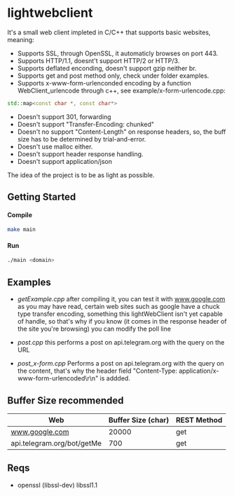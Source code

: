 # lightwebclient
It's a small web client impleted in C/C++ that supports basic websites, meaning:
- Supports SSL, through OpenSSL, it automaticly browses on port 443. 
- Supports HTTP/1.1, doesnt't support HTTP/2 or HTTP/3.
- Supports deflated enconding, doesn't support gzip neither br.
- Supports get and post method only, check under folder examples.
- Supports x-www-form-urlenconded encoding by a function WebClient_urlencode through c++, see example/x-form-urlencode.cpp:
```c++
std::map<const char *, const char*>
```
- Doesn't support 301, forwarding
- Doesn't support "Transfer-Encoding: chunked"
- Doesn't no support "Content-Length" on response headers, so, the buff size has to be determined by trial-and-error.
- Doesn't use malloc either.
- Doesn't support header response handling.
- Doesn't support application/json

The idea of the project is to be as light as possible.

## Getting Started
#### Compile
```bash
make main
```
#### Run

```bash
./main <domain>
```
## Examples
- *getExample.cpp* after compiling it, you can test it with www.google.com as you may have read, certain web sites such as google have a chuck type transfer encoding, something this lightWebClient isn't yet capable of handle, so that's why if you know (it comes in the response header of the site you're browsing) you can modify the poll line

- *post.cpp* this performs a post on api.telegram.org with the query on the URL
- *post_x-form.cpp* Performs a post on api.telegram.org with the query on the content, that's why the header field "Content-Type: application/x-www-form-urlencoded\r\n" is addded.

## Buffer Size recommended
|Web|Buffer Size (char)|REST Method|
|-|-|-|
|www.google.com|20000|get|
|api.telegram.org/bot<BOTTOKEN>/getMe|700|get

## Reqs
- openssl (libssl-dev) libssl1.1